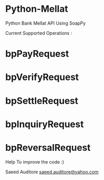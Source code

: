 # Python-Mellat
Python Bank Mellat API Using SoapPy

Current Supported Operations : 
# bpPayRequest
# bpVerifyRequest
# bpSettleRequest
# bpInquiryRequest
# bpReversalRequest

Help To improve the code :)

Saeed Auditore
saeed.auditore@yahoo.com
